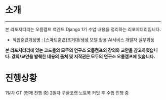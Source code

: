 # 소개
---
본 리포지터리는 오름캠프 백엔드 Django 1기 수업 내용을 정리하는 리포지터리입니다.
- 직업훈련과정명 : [스마트훈련]초거대/생성 모델 활용 AI서비스 개발자 실무과정

**본 리포지터리에 있는 코드들의 모두의 연구소 오름캠프의 강의와 교안을 참고하였습니다. 강의/교안을 발췌한 내용의 출처 및 저작권은 모두의 연구소 오름캠프에 있습니다.**


# 진행상황
1일차 OT
(현재 진행 중) 2일차 구글코랩 노트북 커밋 후 수업 진행 중
